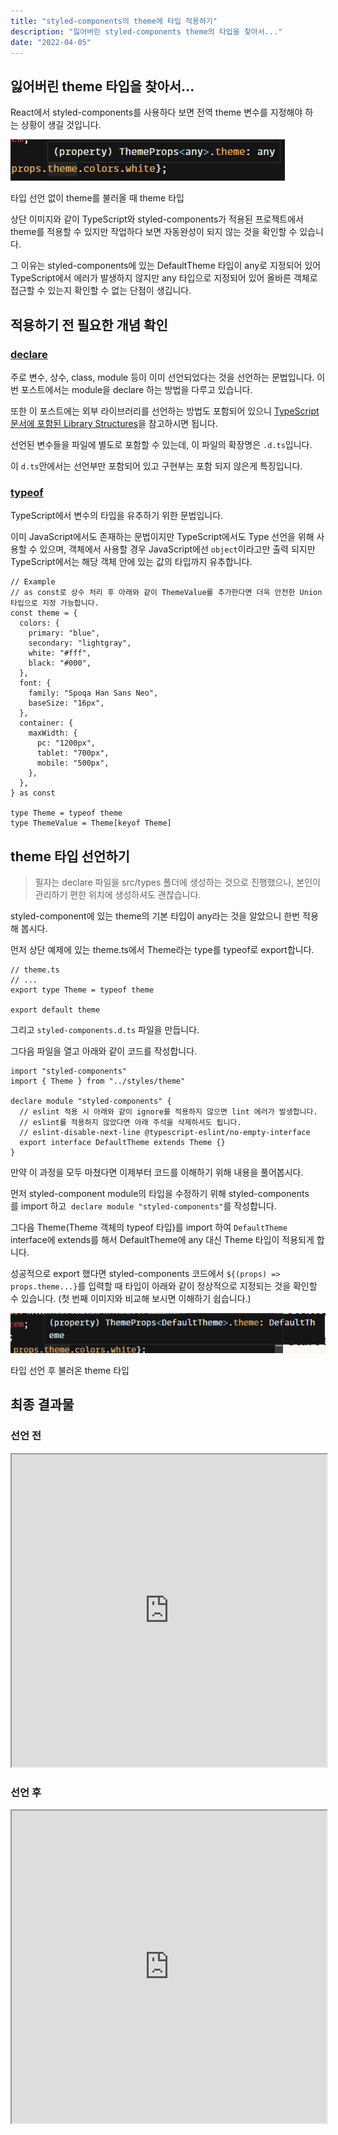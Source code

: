 ```yaml
---
title: "styled-components의 theme에 타입 적용하기"
description: "잃어버린 styled-components theme의 타입을 찾아서..."
date: "2022-04-05"
---
```


## 잃어버린 theme 타입을 찾아서...

React에서 styled-components를 사용하다 보면 전역 theme 변수를 지정해야 하는 상황이 생길 것입니다.

![타입 선언 없이 theme를 불러올 때 theme 타입](./without-declare.png)

타입 선언 없이 theme를 불러올 때 theme 타입

상단 이미지와 같이 TypeScript와 styled-components가 적용된 프로젝트에서 theme를 적용할 수 있지만 작업하다 보면 자동완성이 되지 않는 것을 확인할 수 있습니다.

그 이유는 styled-components에 있는 DefaultTheme 타입이 any로 지정되어 있어 TypeScript에서 에러가 발생하지 않지만 any 타입으로 지정되어 있어 올바른 객체로 접근할 수 있는지 확인할 수 없는 단점이 생깁니다.

## 적용하기 전 필요한 개념 확인

### [declare](https://www.typescriptlang.org/ko/docs/handbook/declaration-files/by-example.html)

주로 변수, 상수, class, module 등이 이미 선언되었다는 것을 선언하는 문법입니다. 이번 포스트에서는 module을 declare 하는 방법을 다루고 있습니다.

또한 이 포스트에는 외부 라이브러리를 선언하는 방법도 포함되어 있으니 [TypeScript 문서에 포함된 Library Structures](https://www.typescriptlang.org/ko/docs/handbook/declaration-files/library-structures.html)을 참고하시면 됩니다.

선언된 변수들을 파일에 별도로 포함할 수 있는데, 이 파일의 확장명은 `.d.ts`입니다.

이 `d.ts`안에서는 선언부만 포함되어 있고 구현부는 포함 되지 않은게 특징입니다.

### [typeof](https://www.typescriptlang.org/docs/handbook/2/typeof-types.html#the-typeof-type-operator)

TypeScript에서 변수의 타입을 유추하기 위한 문법입니다.

이미 JavaScript에서도 존재하는 문법이지만 TypeScript에서도 Type 선언을 위해 사용할 수 있으며, 객체에서 사용할 경우 JavaScript에선 `object`이라고만 출력 되지만 TypeScript에서는 해당 객체 안에 있는 값의 타입까지 유추합니다.

```tsx
// Example
// as const로 상수 처리 후 아래와 같이 ThemeValue를 추가한다면 더욱 안전한 Union 타입으로 지정 가능합니다.
const theme = {
  colors: {
    primary: "blue",
    secondary: "lightgray",
    white: "#fff",
    black: "#000",
  },
  font: {
    family: "Spoqa Han Sans Neo",
    baseSize: "16px",
  },
  container: {
    maxWidth: {
      pc: "1200px",
      tablet: "700px",
      mobile: "500px",
    },
  },
} as const

type Theme = typeof theme
type ThemeValue = Theme[keyof Theme]
```

## theme 타입 선언하기

> 필자는 declare 파일을 src/types 폴더에 생성하는 것으로 진행했으나, 본인이 관리하기 편한 위치에 생성하셔도 괜찮습니다.

styled-component에 있는 theme의 기본 타입이 any라는 것을 알았으니 한번 적용해 봅시다.

먼저 상단 예제에 있는 theme.ts에서 Theme라는 type를 typeof로 export합니다.

```tsx
// theme.ts
// ...
export type Theme = typeof theme

export default theme
```

그리고 `styled-components.d.ts` 파일을 만듭니다.

그다음 파일을 열고 아래와 같이 코드를 작성합니다.

```tsx
import "styled-components"
import { Theme } from "../styles/theme"

declare module "styled-components" {
  // eslint 적용 시 아래와 같이 ignore를 적용하지 않으면 lint 에러가 발생합니다.
  // eslint를 적용하지 않았다면 아래 주석을 삭제하셔도 됩니다.
  // eslint-disable-next-line @typescript-eslint/no-empty-interface
  export interface DefaultTheme extends Theme {}
}
```

만약 이 과정을 모두 마쳤다면 이제부터 코드를 이해하기 위해 내용을 풀어봅시다.

먼저 styled-component module의 타입을 수정하기 위해 styled-components를 import 하고
 `declare module "styled-components"`를 작성합니다.

그다음 Theme(Theme 객체의 typeof 타입)를 import 하여 `DefaultTheme` interface에 extends를 해서 DefaultTheme에 any 대신 Theme 타입이 적용되게 합니다.

성공적으로 export 했다면 styled-components 코드에서 `${(props) => props.theme...}`를 입력할 때 타입이 아래와 같이 정상적으로 지정되는 것을 확인할 수 있습니다. (첫 번째 이미지와 비교해 보시면 이해하기 쉽습니다.)

![타입 선언 후 불러온 theme 타입](./declared.png)

타입 선언 후 불러온 theme 타입

## 최종 결과물

### 선언 전

<iframe src="https://codesandbox.io/embed/original-method-8rcmzx?autoresize=1&fontsize=14&theme=dark" style="width:100%;" height="500px"></iframe>

### 선언 후

<iframe src="https://codesandbox.io/embed/theme-with-declare-wf76qt?fontsize=14&hidenavigation=1&theme=dark" style="width:100%;" height="500px"></iframe>
